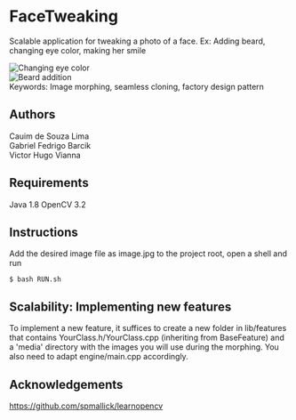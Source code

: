 # FaceTweaking


Scalable application for tweaking a photo of a face. Ex: Adding beard, changing eye color, making her smile

<img src="https://github.com/victorvianna/FaceTweaking/blob/master/screenshots/eyes-screenshot.png" alt="Changing eye color" > </br>
<img src="https://github.com/victorvianna/FaceTweaking/blob/master/screenshots/beard-screenshot.png" alt="Beard addition" >
</br>
Keywords: Image morphing, seamless cloning, factory design pattern

## Authors

Cauim de Souza Lima  
Gabriel Fedrigo Barcik  
Victor Hugo Vianna

## Requirements

Java 1.8
OpenCV 3.2

## Instructions

Add the desired image file as image.jpg to the project root, open a shell and run
```
$ bash RUN.sh
```

## Scalability: Implementing new features

To implement a new feature, it suffices to create a new folder in lib/features that contains YourClass.h/YourClass.cpp (inheriting from BaseFeature) and a 'media' directory with the images you will use during the morphing. You also need to adapt engine/main.cpp accordingly.

## Acknowledgements

https://github.com/spmallick/learnopencv

